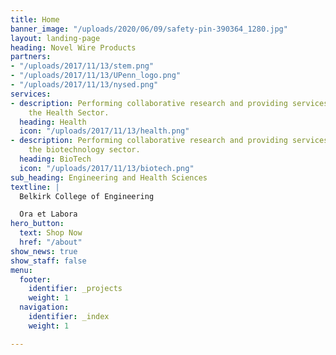 ```yaml
---
title: Home
banner_image: "/uploads/2020/06/09/safety-pin-390364_1280.jpg"
layout: landing-page
heading: Novel Wire Products
partners:
- "/uploads/2017/11/13/stem.png"
- "/uploads/2017/11/13/UPenn_logo.png"
- "/uploads/2017/11/13/nysed.png"
services:
- description: Performing collaborative research and providing services to support
    the Health Sector.
  heading: Health
  icon: "/uploads/2017/11/13/health.png"
- description: Performing collaborative research and providing services to support
    the biotechnology sector.
  heading: BioTech
  icon: "/uploads/2017/11/13/biotech.png"
sub_heading: Engineering and Health Sciences
textline: |
  Belkirk College of Engineering

  Ora et Labora
hero_button:
  text: Shop Now
  href: "/about"
show_news: true
show_staff: false
menu:
  footer:
    identifier: _projects
    weight: 1
  navigation:
    identifier: _index
    weight: 1

---
```

